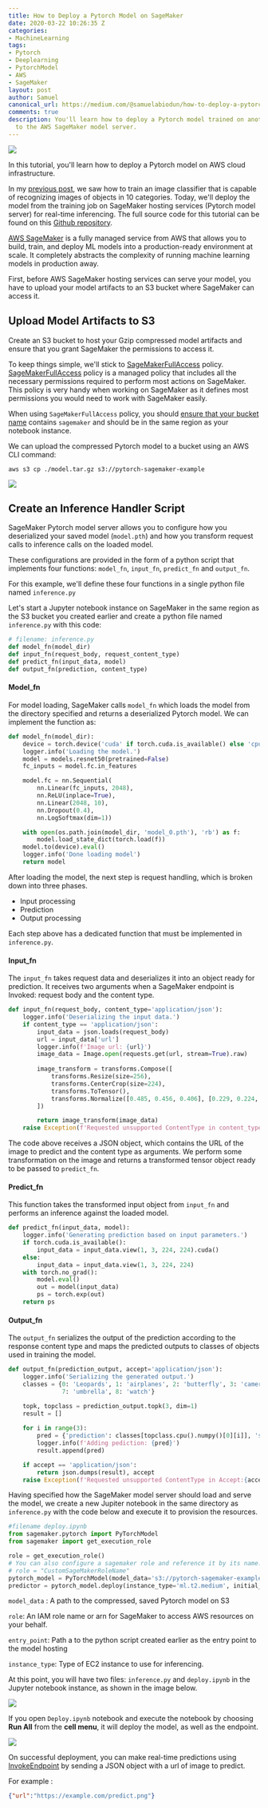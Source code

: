 ```yaml
---
title: How to Deploy a Pytorch Model on SageMaker
date: 2020-03-22 10:26:35 Z
categories:
- MachineLearning
tags:
- Pytorch
- Deeplearning
- PytorchModel
- AWS
- SageMaker
layout: post
author: Samuel
canonical_url: https://medium.com/@samuelabiodun/how-to-deploy-a-pytorch-model-on-sagemaker-aa9a38a277b6
comments: true
description: You'll learn how to deploy a Pytorch model trained on another environment
  to the AWS SageMaker model server.
---
```


![](https://res.cloudinary.com/samueljames/image/upload/v1584786321/sagemaker_2.png)

In this tutorial,  you'll learn how to deploy a Pytorch model on AWS cloud infrastructure. 

 In my [previous post](https://hubofco.de/Image-classification-with-Pytorch/), we saw how to train an image classifier that is capable of recognizing images  of objects in 10 categories. Today, we'll deploy the model from the training job on  SageMaker hosting services (Pytorch model server) for real-time inferencing.  The full source code for this tutorial can be found on this [Github repository](https://github.com/abiodunjames/MachineLearning/tree/master/DeployYourModelToSageMaker).

[AWS SageMaker](https://aws.amazon.com/sagemaker/) is a fully managed service from AWS that allows you to build, train, and deploy ML models into a production-ready environment at scale. It completely abstracts  the complexity of running machine learning models in production away.

First, before AWS SageMaker hosting services can serve your model,  you have to upload your model artifacts  to an S3 bucket where SageMaker can access it.

## Upload Model Artifacts to S3

Create an S3 bucket to host your Gzip compressed model artifacts and ensure that you grant  SageMaker the permissions to access it. 

To keep things simple, we'll stick to [SageMakerFullAccess](https://docs.aws.amazon.com/sagemaker/latest/dg/sagemaker-roles.html#sagemaker-roles-amazonsagemakerfullaccess-policy) policy.   [SageMakerFullAccess](https://docs.aws.amazon.com/sagemaker/latest/dg/sagemaker-roles.html#sagemaker-roles-amazonsagemakerfullaccess-policy)  policy is a managed policy that includes all the necessary permissions required to perform most actions on SageMaker. This policy  is very handy when working on SageMaker as it defines most permissions you would need to work with SageMaker easily.

When using `SageMakerFullAccess` policy, you should [ensure that your bucket name](https://docs.aws.amazon.com/sagemaker/latest/dg/automatic-model-tuning-ex-bucket.html)  contains `sagemaker` and should be in the same region as your notebook instance.   

We can upload the compressed Pytorch model to a bucket using an AWS CLI command:

```
aws s3 cp ./model.tar.gz s3://pytorch-sagemaker-example
```

![](https://res.cloudinary.com/samueljames/image/upload/v1584740309/Screenshot_2020-03-20_at_22.37.23.png)

## Create an Inference Handler Script

SageMaker Pytorch model server allows you to configure how you deserialized your  saved model (`model.pth`)  and how you transform request calls to inference calls on the loaded model. 

These configurations are provided in the form of a python script that implements four functions: `model_fn`, `input_fn`, `predict_fn` and `output_fn`.

For this example, we'll define these four functions in a single python file named `inference.py`

Let's  start a  Jupyter notebook instance on SageMaker in the same region as the S3 bucket  you created earlier and create a  python file named `inference.py` with this code:

```python
# filename: inference.py
def model_fn(model_dir)
def input_fn(request_body, request_content_type)
def predict_fn(input_data, model)
def output_fn(prediction, content_type)
```

#### Model_fn

For model loading, SageMaker calls `model_fn` which loads the model from the directory specified and returns a deserialized Pytorch model.  We can implement the function as:

```python
def model_fn(model_dir):
    device = torch.device('cuda' if torch.cuda.is_available() else 'cpu')
    logger.info('Loading the model.')
    model = models.resnet50(pretrained=False)
    fc_inputs = model.fc.in_features

    model.fc = nn.Sequential(
        nn.Linear(fc_inputs, 2048),
        nn.ReLU(inplace=True),
        nn.Linear(2048, 10),
        nn.Dropout(0.4),
        nn.LogSoftmax(dim=1))

    with open(os.path.join(model_dir, 'model_0.pth'), 'rb') as f:
        model.load_state_dict(torch.load(f))
    model.to(device).eval()
    logger.info('Done loading model')
    return model
```

After loading the model, the next step is request handling, which is broken down into three phases.

- Input processing
- Prediction
- Output processing

Each step above has a dedicated function that must be implemented in `inference.py`. 

#### Input_fn

The `input_fn` takes request data and deserializes it into an object ready for prediction. It receives two arguments when a SageMaker endpoint is Invoked: request body and the content type.  

```python
def input_fn(request_body, content_type='application/json'):
    logger.info('Deserializing the input data.')
    if content_type == 'application/json':
        input_data = json.loads(request_body)
        url = input_data['url']
        logger.info(f'Image url: {url}')
        image_data = Image.open(requests.get(url, stream=True).raw)
        
        image_transform = transforms.Compose([
            transforms.Resize(size=256),
            transforms.CenterCrop(size=224),
            transforms.ToTensor(),
            transforms.Normalize([0.485, 0.456, 0.406], [0.229, 0.224, 0.225])
        ])

        return image_transform(image_data)
    raise Exception(f'Requested unsupported ContentType in content_type {content_type}')

```

The code above receives a  JSON object, which contains the URL of the image to predict and the content type as  arguments. We  perform some transformation on the image and returns a transformed tensor object ready to be passed to `predict_fn`. 

#### Predict_fn

This function takes the transformed input object from `input_fn` and performs an inference against the loaded model.

```python
def predict_fn(input_data, model):
    logger.info('Generating prediction based on input parameters.')
    if torch.cuda.is_available():
        input_data = input_data.view(1, 3, 224, 224).cuda()
    else:
        input_data = input_data.view(1, 3, 224, 224)
    with torch.no_grad():
        model.eval()
        out = model(input_data)
        ps = torch.exp(out)
    return ps
```

#### Output_fn

The `output_fn` serializes the output of the prediction according to the response content type and maps the predicted outputs to classes of objects used in training the model.

```python
def output_fn(prediction_output, accept='application/json'):
    logger.info('Serializing the generated output.')
    classes = {0: 'Leopards', 1: 'airplanes', 2: 'butterfly', 3: 'camera', 4: 'elephant', 5: 'lamp', 6: 'rhino',
               7: 'umbrella', 8: 'watch'}

    topk, topclass = prediction_output.topk(3, dim=1)
    result = []
    
    for i in range(3):
        pred = {'prediction': classes[topclass.cpu().numpy()[0][i]], 'score': f'{topk.cpu().numpy()[0][i] * 100}%'}
        logger.info(f'Adding pediction: {pred}')
        result.append(pred)

    if accept == 'application/json':
        return json.dumps(result), accept
    raise Exception(f'Requested unsupported ContentType in Accept:{accept}')

```

Having specified how the SageMaker model server should load and serve  the model,  we create a new Jupiter notebook in the same directory as  `inference.py` with the code below and execute it to  provision the resources.

```python
#filename deploy.ipynb
from sagemaker.pytorch import PyTorchModel
from sagemaker import get_execution_role

role = get_execution_role() 
# You can also configure a sagemaker role and reference it by its name. 
# role = "CustomSageMakerRoleName"
pytorch_model = PyTorchModel(model_data='s3://pytorch-sagemaker-example/model.tar.gz', role=role, entry_point='inference.py', framework_version='1.3.1')
predictor = pytorch_model.deploy(instance_type='ml.t2.medium', initial_instance_count=1)
```

`model_data` : A  path to the compressed, saved Pytorch  model on S3

`role`: An IAM role name or arn for SageMaker to access AWS resources on your behalf.

`entry_point`: Path a to the python script created earlier as the entry point to the model hosting 

`instance_type`: Type of EC2 instance to use for inferencing.

At this point, you will have two files: `inference.py` and `deploy.ipynb`  in the Jupyter notebook instance, as shown in the image below.

![](https://res.cloudinary.com/samueljames/image/upload/v1584745436/Screenshot_2020-03-21_at_00.03.33.png)

If you open `Deploy.ipynb` notebook and  execute the notebook by choosing **Run All** from the **cell menu**, it will deploy the model, as well as the endpoint. 

![](https://res.cloudinary.com/samueljames/image/upload/v1584740309/Screenshot_2020-03-20_at_11.55.37.png)

On successful deployment, you can make real-time predictions using  [InvokeEndpoint](https://docs.aws.amazon.com/sagemaker/latest/APIReference/API_runtime_InvokeEndpoint.html)  by sending a JSON object with a url of image to predict.

For example :

```json
{"url":"https://example.com/predict.png"}
```





